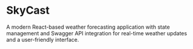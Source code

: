 # SkyCast
 A modern React-based weather forecasting application with state management and Swagger API integration for real-time weather updates and a user-friendly interface.
